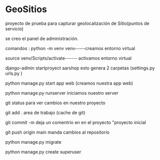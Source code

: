 # GeoSitios
proyecto de prueba para capturar geolocalización de Sitio(puntos de servicio)

se creo el panel de administración.

comandos : python -m venv venv-----creamos entorno virtual

source venv/Scripts/activate------ activamos entorno virtual

django-admin startproyect aarshop esto genera 2 carpetas (settings.py urls.py )

python manage.py start app web (creamos nuestra app web)

python manage.py runserver iniciamos nuestro server

git status para ver cambios en nuestro proyecto

git add . area de trabajo (cache de git)

git commit -m deja un comentrio en en el proyecto "proyecto inicial

git push origin main manda cambios al repositorio

python manage.py migrate

python manage.py create superuser
